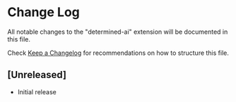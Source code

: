 # Change Log

All notable changes to the "determined-ai" extension will be documented in this file.

Check [Keep a Changelog](http://keepachangelog.com/) for recommendations on how to structure this file.

## [Unreleased]

- Initial release